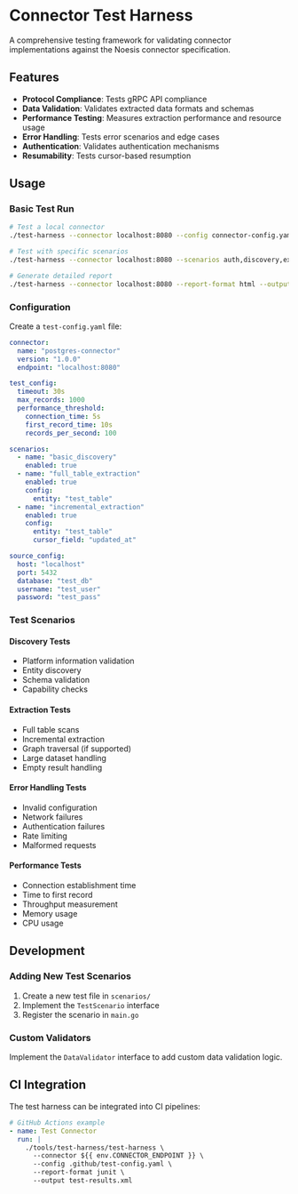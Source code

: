 # Connector Test Harness

A comprehensive testing framework for validating connector implementations against the Noesis connector specification.

## Features

- **Protocol Compliance**: Tests gRPC API compliance
- **Data Validation**: Validates extracted data formats and schemas
- **Performance Testing**: Measures extraction performance and resource usage
- **Error Handling**: Tests error scenarios and edge cases
- **Authentication**: Validates authentication mechanisms
- **Resumability**: Tests cursor-based resumption

## Usage

### Basic Test Run

```bash
# Test a local connector
./test-harness --connector localhost:8080 --config connector-config.yaml

# Test with specific scenarios
./test-harness --connector localhost:8080 --scenarios auth,discovery,extraction

# Generate detailed report
./test-harness --connector localhost:8080 --report-format html --output test-report.html
```

### Configuration

Create a `test-config.yaml` file:

```yaml
connector:
  name: "postgres-connector"
  version: "1.0.0"
  endpoint: "localhost:8080"

test_config:
  timeout: 30s
  max_records: 1000
  performance_threshold:
    connection_time: 5s
    first_record_time: 10s
    records_per_second: 100

scenarios:
  - name: "basic_discovery"
    enabled: true
  - name: "full_table_extraction"
    enabled: true
    config:
      entity: "test_table"
  - name: "incremental_extraction"
    enabled: true
    config:
      entity: "test_table"
      cursor_field: "updated_at"

source_config:
  host: "localhost"
  port: 5432
  database: "test_db"
  username: "test_user"
  password: "test_pass"
```

### Test Scenarios

#### Discovery Tests
- Platform information validation
- Entity discovery
- Schema validation
- Capability checks

#### Extraction Tests
- Full table scans
- Incremental extraction
- Graph traversal (if supported)
- Large dataset handling
- Empty result handling

#### Error Handling Tests
- Invalid configuration
- Network failures
- Authentication failures
- Rate limiting
- Malformed requests

#### Performance Tests
- Connection establishment time
- Time to first record
- Throughput measurement
- Memory usage
- CPU usage

## Development

### Adding New Test Scenarios

1. Create a new test file in `scenarios/`
2. Implement the `TestScenario` interface
3. Register the scenario in `main.go`

### Custom Validators

Implement the `DataValidator` interface to add custom data validation logic.

## CI Integration

The test harness can be integrated into CI pipelines:

```yaml
# GitHub Actions example
- name: Test Connector
  run: |
    ./tools/test-harness/test-harness \
      --connector ${{ env.CONNECTOR_ENDPOINT }} \
      --config .github/test-config.yaml \
      --report-format junit \
      --output test-results.xml
```